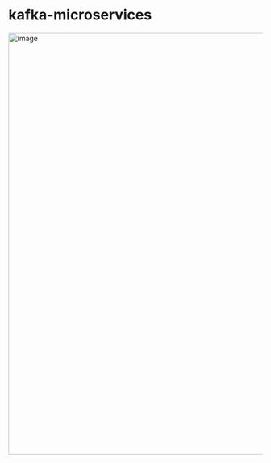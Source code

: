 # kafka-microservices

<img width="835" alt="image" src="https://github.com/user-attachments/assets/1f17824b-33b8-4e21-b26f-1ef22e278aa3" />
